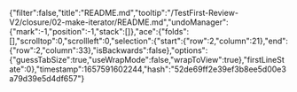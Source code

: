 {"filter":false,"title":"README.md","tooltip":"/TestFirst-Review-V2/closure/02-make-iterator/README.md","undoManager":{"mark":-1,"position":-1,"stack":[]},"ace":{"folds":[],"scrolltop":0,"scrollleft":0,"selection":{"start":{"row":2,"column":21},"end":{"row":2,"column":33},"isBackwards":false},"options":{"guessTabSize":true,"useWrapMode":false,"wrapToView":true},"firstLineState":0},"timestamp":1657591602244,"hash":"52de69ff2e39ef3b8ee5d00e3a79d39e5d4df657"}